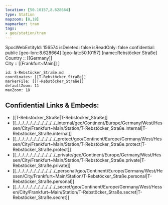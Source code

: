 ```yaml
---
location: [50.10157,8.628664] 
type: Station 
mapzoom: [8,18] 
mapmarker: tram 
tags:
- geo/station/tram
---
```

SpocWebEntityId: 156574
isDeleted: false
isReadOnly: false
confidential: public
[geo-lon::8.628664] 
[geo-lat::50.10157] 
[name::Rebstöcker Straße] 
Country :: [[Germany]]  
City :: [[Frankfurt~Main]] ] 


```leaflet
id: S-Rebstöcker_Straße.md
coordinates: [[T-Rebstöcker_Straße]] 
markerFile: [[T-Rebstöcker_Straße]] 
defaultZoom: 11 
maxZoom: 18
```


## Confidential Links & Embeds: 
- [[T-Rebstöcker_Straße|T-Rebstöcker_Straße]] 
- [[../../../../../../../../../../_internal/geo/Continent/Europe/Germany/West/Hessen/City/Frankfurt~Main/Station/T-Rebstöcker_Straße.internal|T-Rebstöcker_Straße.internal]] 
- [[../../../../../../../../../../_protect/geo/Continent/Europe/Germany/West/Hessen/City/Frankfurt~Main/Station/T-Rebstöcker_Straße.protect|T-Rebstöcker_Straße.protect]] 
- [[../../../../../../../../../../_private/geo/Continent/Europe/Germany/West/Hessen/City/Frankfurt~Main/Station/T-Rebstöcker_Straße.private|T-Rebstöcker_Straße.private]] 
- [[../../../../../../../../../../_personal/geo/Continent/Europe/Germany/West/Hessen/City/Frankfurt~Main/Station/T-Rebstöcker_Straße.personal|T-Rebstöcker_Straße.personal]] 
- [[../../../../../../../../../../_secret/geo/Continent/Europe/Germany/West/Hessen/City/Frankfurt~Main/Station/T-Rebstöcker_Straße.secret|T-Rebstöcker_Straße.secret]] 
